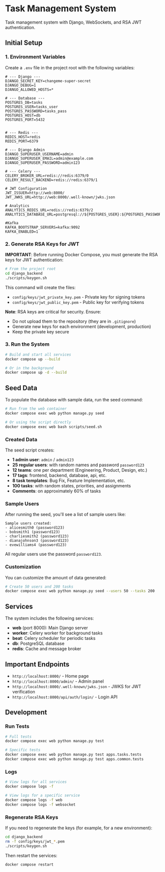 # Task Management System

Task management system with Django, WebSockets, and RSA JWT authentication.

## Initial Setup

### 1. Environment Variables

Create a `.env` file in the project root with the following variables:

```env
# --- Django ---
DJANGO_SECRET_KEY=changeme-super-secret
DJANGO_DEBUG=1
DJANGO_ALLOWED_HOSTS=*

# --- Database ---
POSTGRES_DB=tasks
POSTGRES_USER=tasks_user
POSTGRES_PASSWORD=tasks_pass
POSTGRES_HOST=db
POSTGRES_PORT=5432


# --- Redis ---
REDIS_HOST=redis
REDIS_PORT=6379

# --- Django Admin
DJANGO_SUPERUSER_USERNAME=admin
DJANGO_SUPERUSER_EMAIL=admin@example.com
DJANGO_SUPERUSER_PASSWORD=admin123

# --- Celery ---
CELERY_BROKER_URL=redis://redis:6379/0
CELERY_RESULT_BACKEND=redis://redis:6379/1

# JWT Configuration
JWT_ISSUER=http://web:8000/
JWT_JWKS_URL=http://web:8000/.well-known/jwks.json

# Analytics
ANALYTICS_REDIS_URL=redis://redis:6379/2
ANALYTICS_DATABASE_URL=postgresql://${POSTGRES_USER}:${POSTGRES_PASSWORD}@${POSTGRES_HOST}:${POSTGRES_PORT}/${POSTGRES_DB}

#Kafka
KAFKA_BOOTSTRAP_SERVERS=kafka:9092
KAFKA_ENABLED=1
```

### 2. Generate RSA Keys for JWT

**IMPORTANT**: Before running Docker Compose, you must generate the RSA keys for JWT authentication:

```bash
# From the project root
cd django_backend
./scripts/keygen.sh
```

This command will create the files:
- `config/keys/jwt_private_key.pem` - Private key for signing tokens
- `config/keys/jwt_public_key.pem` - Public key for verifying tokens

**Note**: RSA keys are critical for security. Ensure:
- Do not upload them to the repository (they are in `.gitignore`)
- Generate new keys for each environment (development, production)
- Keep the private key secure

### 3. Run the System

```bash
# Build and start all services
docker compose up --build

# Or in the background
docker compose up -d --build
```

## Seed Data

To populate the database with sample data, run the seed command:

```bash
# Run from the web container
docker compose exec web python manage.py seed

# Or using the script directly
docker compose exec web bash scripts/seed.sh
```

### Created Data

The seed script creates:
- **1 admin user**: `admin` / `admin123`
- **25 regular users**: with random names and password `password123`
- **12 teams**: one per department (Engineering, Product, Design, etc.)
- **17 tags**: frontend, backend, database, api, etc.
- **8 task templates**: Bug Fix, Feature Implementation, etc.
- **100 tasks**: with random states, priorities, and assignments
- **Comments**: on approximately 60% of tasks

### Sample Users

After running the seed, you'll see a list of sample users like:

```
Sample users created:
- alicesmith0 (password123)
- bobsmith1 (password123)
- charliesmith2 (password123)
- dianajohnson3 (password123)
- evewilliams4 (password123)
```

All regular users use the password `password123`.

### Customization

You can customize the amount of data generated:

```bash
# Create 50 users and 200 tasks
docker compose exec web python manage.py seed --users 50 --tasks 200
```

## Services

The system includes the following services:

- **web** (port 8000): Main Django server
- **worker**: Celery worker for background tasks
- **beat**: Celery scheduler for periodic tasks
- **db**: PostgreSQL database
- **redis**: Cache and message broker

## Important Endpoints

- `http://localhost:8000/` - Home page
- `http://localhost:8000/admin/` - Admin panel
- `http://localhost:8000/.well-known/jwks.json` - JWKS for JWT verification
- `http://localhost:8000/api/auth/login/` - Login API

## Development

### Run Tests

```bash
# Full tests
docker compose exec web python manage.py test

# Specific tests
docker compose exec web python manage.py test apps.tasks.tests
docker compose exec web python manage.py test apps.common.tests
```

### Logs

```bash
# View logs for all services
docker compose logs -f

# View logs for a specific service
docker compose logs -f web
docker compose logs -f websocket
```

### Regenerate RSA Keys

If you need to regenerate the keys (for example, for a new environment):

```bash
cd django_backend
rm -f config/keys/jwt_*.pem
./scripts/keygen.sh
```

Then restart the services:

```bash
docker compose restart
```
